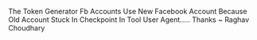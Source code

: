 The Token Generator Fb Accounts 
Use New Facebook Account Because Old Account Stuck In Checkpoint In Tool User Agent.....
Thanks 
~ Raghav Choudhary 
